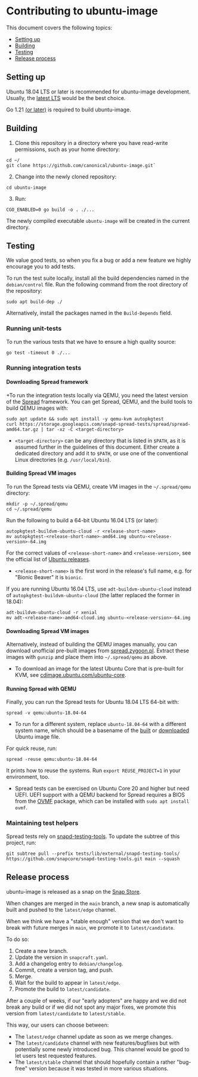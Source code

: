 # Contributing to ubuntu-image

This document covers the following topics:

* [Setting up](#setting-up)
* [Building](#building)
* [Testing](#testing)
* [Release process](#release-process)


## Setting up

Ubuntu 18.04 LTS or later is recommended for ubuntu-image development.
Usually, the [latest LTS](https://releases.ubuntu.com/) would be the best choice.

Go 1.21 [(or later)](https://go.dev/dl/) is required to build ubuntu-image.


## Building

1. Clone this repository in a directory where you have read-write permissions, such as your home directory: 
```
cd ~/
git clone https://github.com/canonical/ubuntu-image.git`
```
2. Change into the newly cloned repository:
```
cd ubuntu-image
```
3. Run:
```
CGO_ENABLED=0 go build -o . ./...
```

The newly compiled executable `ubuntu-image` will be created in the current directory. 


## Testing

We value good tests, so when you fix a bug or add a new feature we highly encourage you to add tests.

To run the test suite locally, install all the build dependencies named in the `debian/control` file. Run the following command from the root directory of the repository:
```
sudo apt build-dep ./
```

Alternatively, install the packages named in the `Build-Depends` field.


### Running unit-tests

To run the various tests that we have to ensure a high quality source:
```
go test -timeout 0 ./...
```

### Running integration tests

#### Downloading Spread framework

+To run the integration tests locally via QEMU, you need the latest version of the [Spread](https://github.com/snapcore/spread) framework. You can get Spread, QEMU, and the build tools to build QEMU images with:
```
sudo apt update && sudo apt install -y qemu-kvm autopkgtest
curl https://storage.googleapis.com/snapd-spread-tests/spread/spread-amd64.tar.gz | tar -xz -C <target-directory>
```

* `<target-directory>` can be any directory that is listed in `$PATH`, as it is assumed further in the guidelines of this document. Either create a dedicated directory and add it to `$PATH`, or use one of the conventional Linux directories (e.g. `/usr/local/bin`).

#### Building Spread VM images

To run the Spread tests via QEMU, create VM images in the
`~/.spread/qemu` directory:
```
mkdir -p ~/.spread/qemu
cd ~/.spread/qemu
```

Run the following to build a 64-bit Ubuntu 16.04 LTS (or later):
```
autopkgtest-buildvm-ubuntu-cloud -r <release-short-name>
mv autopkgtest-<release-short-name>-amd64.img ubuntu-<release-version>-64.img  
```

For the correct values of `<release-short-name>` and `<release-version>`, see the official list of [Ubuntu releases](https://wiki.ubuntu.com/Releases). 

* `<release-short-name>` is the first word in the release's full name, 
e.g. for "Bionic Beaver" it is `bionic`.

If you are running Ubuntu 16.04 LTS, use `adt-buildvm-ubuntu-cloud` instead of `autopkgtest-buildvm-ubuntu-cloud` (the latter replaced the former in 18.04):
```
adt-buildvm-ubuntu-cloud -r xenial
mv adt-<release-name>-amd64-cloud.img ubuntu-<release-version>-64.img
```

#### Downloading Spread VM images

Alternatively, instead of building the QEMU images manually, you can download unofficial pre-built images from [spread.zygoon.pl](https://spread.zygoon.pl/). Extract these images with `gunzip` and place them into `~/.spread/qemu` as above.

* To download an image for the latest Ubuntu Core that is pre-built for KVM, see [cdimage.ubuntu.com/ubuntu-core](https://cdimage.ubuntu.com/ubuntu-core/).


#### Running Spread with QEMU

Finally, you can run the Spread tests for Ubuntu 18.04 LTS 64-bit with:
```
spread -v qemu:ubuntu-18.04-64
```

* To run for a different system, replace `ubuntu-18.04-64` with a different system name, which should be a basename of the [built](#building-spread-vm-images) or [downloaded](#downloading-spread-vm-images) Ubuntu image file.

For quick reuse, run:
```
spread -reuse qemu:ubuntu-18.04-64
```

It prints how to reuse the systems. Run `export REUSE_PROJECT=1` in your environment, too.

* Spread tests can be exercised on Ubuntu Core 20 and higher but need UEFI. UEFI support with a QEMU backend for Spread requires a BIOS from the [OVMF](https://wiki.ubuntu.com/UEFI/OVMF) package, which can be installed with `sudo apt install ovmf`.

### Maintaining test helpers

Spread tests rely on [snapd-testing-tools](https://github.com/snapcore/snapd-testing-tools). To update the subtree of this project, run:
```
git subtree pull --prefix tests/lib/external/snapd-testing-tools/ https://github.com/snapcore/snapd-testing-tools.git main --squash
```


## Release process

ubuntu-image is released as a snap on the [Snap Store](https://snapcraft.io/ubuntu-image).

When changes are merged in the `main` branch, a new snap is automatically built and pushed to the `latest/edge` channel.

When we think we have a "stable enough" version that we don't want to break with future merges in `main`, we promote it to `latest/candidate`. 

To do so:
1. Create a new branch.
2. Update the version in `snapcraft.yaml`.
3. Add a changelog entry to `debian/changelog`.
4. Commit, create a version tag, and push.
5. Merge.
6. Wait for the build to appear in `latest/edge`.
7. Promote the build to `latest/candidate`.

After a couple of weeks, if our "early adopters" are happy and we did not break any build or if we did not spot any major fixes, we promote this version from `latest/candidate` to `latest/stable`.

This way, our users can choose between:

- The `latest/edge` channel update as soon as we merge changes.
- The `latest/candidate` channel with new features/bugfixes but with potentially some newly introduced bug. This channel would be good to let users test requested features.
- The `latest/stable` channel that should hopefully contain a rather "bug-free" version because it was tested in more various situations.